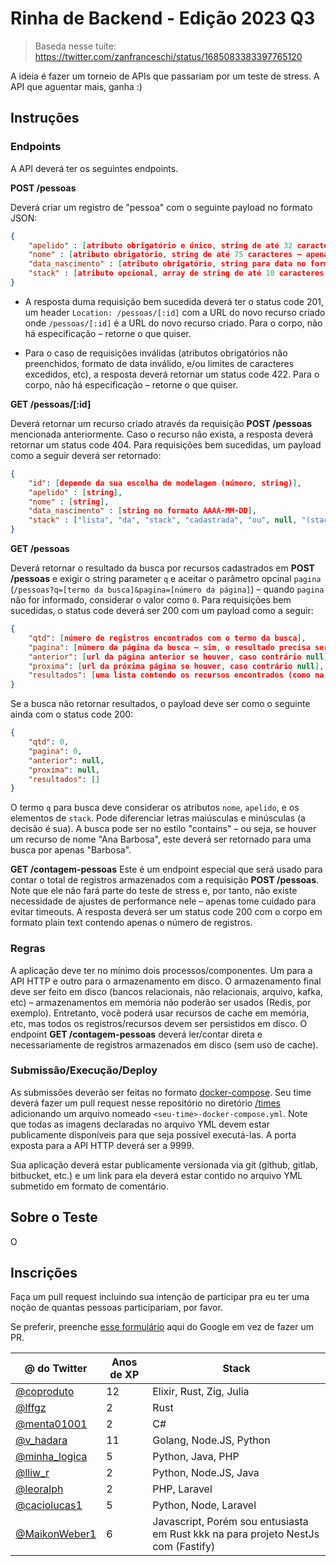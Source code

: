 # Rinha de Backend - Edição 2023 Q3

> Baseda nesse tuíte: https://twitter.com/zanfranceschi/status/1685083383397765120

A ideia é fazer um torneio de APIs que passariam por um teste de stress. A API que aguentar mais, ganha :)

## Instruções

### Endpoints

A API deverá ter os seguintes endpoints.

**POST /pessoas**

Deverá criar um registro de "pessoa" com o seguinte payload no formato JSON:
```json
{
    "apelido" : [atributo obrigatório e único, string de até 32 caracteres – letras maiúsculas/minúsculas, números, símbolos, qq coisa],
    "nome" : [atributo obrigatório, string de até 75 caracteres – apenas letras maiúsculas/minúsculas e espaços],
    "data_nascimento" : [atributo obrigatório, string para data no formato AAAA-MM-DD],
    "stack" : [atributo opcional, array de string de até 10 caracteres de qq coisa para cada elemento]
}
```
- A resposta duma requisição bem sucedida deverá ter o status code 201, um header `Location: /pessoas/[:id]` com a URL do novo recurso criado onde `/pessoas/[:id]` é a URL do novo recurso criado. Para o corpo, não há especificação – retorne o que quiser.

- Para o caso de requisições inválidas (atributos obrigatórios não preenchidos, formato de data inválido, e/ou limites de caracteres excedidos, etc), a resposta deverá retornar um status code 422. Para o corpo, não há especificação – retorne o que quiser.


**GET /pessoas/[:id]**

Deverá retornar um recurso criado através da requisição **POST /pessoas** mencionada anteriormente. Caso o recurso não exista, a resposta deverá retornar um status code 404. Para requisições bem sucedidas, um payload como a seguir deverá ser retornado:
```json
{
    "id": [depende da sua escolha de modelagem (número, string)],
    "apelido" : [string],
    "nome" : [string],
    "data_nascimento" : [string no formato AAAA-MM-DD],
    "stack" : ["lista", "da", "stack", "cadastrada", "ou", null, "(stack: null)", "para", "o", "caso", "da stack não", "ter sido informada"]
}
```


**GET /pessoas**

Deverá retornar o resultado da busca por recursos cadastrados em **POST /pessoas** e exigir o string parameter `q` e aceitar o parâmetro opcinal `pagina` (`/pessoas?q=[termo da busca]&pagina=[número da página]`) – quando `pagina` não for informado, considerar o valor como `0`. Para requisições bem sucedidas, o status code deverá ser 200 com um payload como a seguir:
```json
{
    "qtd": [número de registros encontrados com o termo da busca],
    "pagina": [número da página da busca – sim, o resultado precisa ser paginado de 10 em 10 registros],
    "anterior": [url da página anterior se houver, caso contrário null],
    "proxima": [url da próxima página se houver, caso contrário null],
    "resultados": [uma lista contendo os recursos encontrados (como na resposta de GET /pessoas/[:id])]
}
```

Se a busca não retornar resultados, o payload deve ser como o seguinte ainda com o status code 200:
```json
{
    "qtd": 0,
    "pagina": 0,
    "anterior": null,
    "proxima": null,
    "resultados": []
}
```
O termo `q` para busca deve considerar os atributos `nome`, `apelido`, e os elementos de `stack`. Pode diferenciar letras maiúsculas e minúsculas (a decisão é sua). A busca pode ser no estilo "contains" – ou seja, se houver um recurso de nome "Ana Barbosa", este deverá ser retornado para uma busca por apenas "Barbosa". 


**GET /contagem-pessoas**
Este é um endpoint especial que será usado para contar o total de registros armazenados com a requisição **POST /pessoas**. Note que ele não fará parte do teste de stress e, por tanto, não existe necessidade de ajustes de performance nele – apenas tome cuidado para evitar timeouts. A resposta deverá ser um status code 200 com o corpo em formato plain text contendo apenas o número de registros.


### Regras
A aplicação deve ter no mínimo dois processos/componentes. Um para a API HTTP e outro para o armazenamento em disco. O armazenamento final deve ser feito em disco (bancos relacionais, não relacionais, arquivo, kafka, etc) – armazenamentos em memória não poderão ser usados (Redis, por exemplo). Entretanto, você poderá usar recursos de cache em memória, etc, mas todos os registros/recursos devem ser persistidos em disco. O endpoint **GET /contagem-pessoas** deverá ler/contar direta e necessariamente de registros armazenados em disco (sem uso de cache).


### Submissão/Execução/Deploy
As submissões deverão ser feitas no formato [docker-compose](https://docs.docker.com/compose/). Seu time deverá fazer um pull request nesse repositório no diretório [/times](/times/) adicionando um arquivo nomeado `<seu-time>-docker-compose.yml`. Note que todas as imagens declaradas no arquivo YML devem estar publicamente disponíveis para que seja possível executá-las. A porta exposta para a API HTTP deverá ser a 9999.

Sua aplicação deverá estar publicamente versionada via git (github, gitlab, bitbucket, etc.) e um link para ela deverá estar contido no arquivo YML submetido em formato de comentário.

## Sobre o Teste

O 

## Inscrições

Faça um pull request incluindo sua intenção de participar pra eu ter uma noção de quantas pessoas participariam, por favor.

Se preferir, preenche [esse formulário](https://docs.google.com/forms/d/e/1FAIpQLSevmaqfjh9r9K0f9l-MD-cNcM6Te4P4HnIvhM0-9WNxz5pwhg/viewform) aqui do Google em vez de fazer um PR.

| @ do Twitter | Anos de XP | Stack |
| --- | --- | --- |
| [@coproduto](https://twitter.com/coproduto) | 12 | Elixir, Rust, Zig, Julia |
| [@lffgz](https://twitter.com/lffgz) | 2 | Rust |
| [@menta01001](https://twitter.com/Menta01001) | 2 | C# |
| [@v_hadara](https://twitter.com/v_hadara) | 11 | Golang, Node.JS, Python |
| [@minha_logica](https://twitter.com/minha_logica) | 5 | Python, Java, PHP |
| [@lliw_r](https://twitter.com/lliw_r) | 2 | Python, Node.JS, Java |
| [@leoralph](https://twitter.com/leoralph) | 2 | PHP, Laravel |
| [@caciolucas1](https://twitter.com/caciolucas1) | 5 | Python, Node, Laravel |
| [@MaikonWeber1](https://twitter.com/MaikonWeber1) | 6 | Javascript, Porém sou entusiasta em Rust kkk na para projeto NestJs com (Fastify) |
